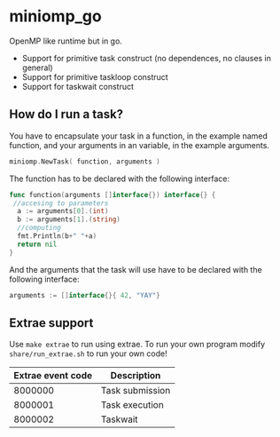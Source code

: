 # miniomp_go
OpenMP like runtime but in go.

* Support for primitive task construct (no dependences, no clauses in general)
* Support for primitive taskloop construct
* Support for taskwait construct

## How do I run a task?

You have to encapsulate your task in a function, in the example named function, and your arguments in an variable, in the example arguments.

```go
miniomp.NewTask( function, arguments )
```

The function has to be declared with the following interface:
```go
func function(arguments []interface{}) interface{} {
 //accesing to parameters
  a := arguments[0].(int)
  b := arguments[1].(string)
  //computing
  fmt.Println(b+" "+a)
  return nil
}
```
And the arguments that the task will use have to be declared with the following interface:
```go
arguments := []interface{}{ 42, "YAY"}
```

## Extrae support
Use `make extrae` to run using extrae. To run your own program modify `share/run_extrae.sh` to run your own code!

| Extrae event code | Description     |
|-------------------|-----------------|
| 8000000           | Task submission |
| 8000001           | Task execution  |
| 8000002           | Taskwait        |
